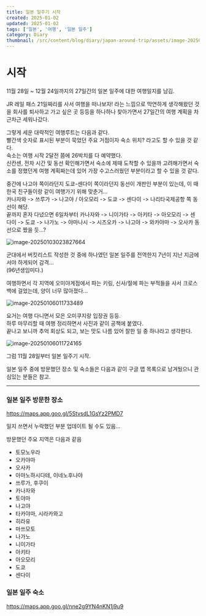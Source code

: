 ```yaml
---
title: 일본 일주기 시작
created: 2025-01-02
updated: 2025-01-02
tags: ['일본', '여행', '일본 일주']
category: Diary
thumbnail: /src/content/blog/diary/japan-around-trip/assets/image-20250103023827664.png
---
```


# 시작

11월 28일 ~ 12월 24일까지의 27일간의 일본 일주에 대한 여행일지를 남김.

JR 레일 패스 21일짜리를 사서 여행을 떠나보자! 라는 느낌으로 막연하게 생각해왔던 것을 회사를 퇴사하고 가고 싶은 곳 등등을 하나하나 찾아가면서 27일간의 여행 계획을 차근차근 세워나갔다. 

그렇게 세운 대략적인 여행루트는 다음과 같다.  
빨간색 숫자로 표시된 부분이 묵었던 주요 거점이자 숙소 위치? 라고도 할 수 있을 것 같다.  
숙소는 여행 시작 2달전 쯤에 26박치를 다 예약했다.  
신칸센, 전차 시간 및 동선 확인해가면서 숙소에 제때 도착할 수 있을까 고려해가면서 숙소를 정했던게 여행 계획짜는데 있어 가장 수고스러웠던 부분이라고 할 수 있을 것 같다.    

중간에 나고야 쪽이라던지 도쿄-센다이 쪽이라던지 동선이 개판인 부분이 있는데, 이 때 한국 친구들이랑 같이 여행가기 위해 맞춘거...    
카나자와 -> 쓰루가 -> 나고야 / 아오모리 -> 도쿄 -> 센다이 -> 나리타국제공항 쪽 동선이 해당.  
끝까지 혼자 다녔으면 6일차부터 카나자와 -> 니이가타 -> 아키타 -> 아오모리 -> 센다이 -> 도쿄 -> 나가노 -> 야마나시 -> 시즈오카 -> 나고야 -> 와카야마 -> 오사카 동선으로 짰을 듯...?

![image-20250103023827664](assets/image-20250103023827664.png)

군대에서 버킷리스트 작성한 것 중에 하나였던 일본 일주를 전역한지 7년이 지난 지금에서야 하게되어 감격…  
(96년생임미다.)

여행하면서 각 지역에 오미야게점에서 파는 키링, 신사/절에 파는 부적들을 사서 크로스백에 걸었는데, 양이 너무 많아졌다...

![image-20250106011733489](assets/image-20250106011733489.png)

요거는 여행 다니면서 모은 오미쿠지랑 입장권 등등.   
하루 마무리할 때 여행 정리하면서 사진과 같이 공책에 붙였다.  
끝나고 보니까 추억 회상도 되고, 보는 맛도 나름 있어 잘한 일 중 하나라고 생각한다.  

![image-20250106011724165](assets/image-20250106011724165.png)

그럼 11월 28일부터 일본 일주기 시작.

일본 일주 중에 방문했던 장소 및 숙소들은 다음과 같이 구글 맵 목록으로 남겨뒀으니 관심있는 분들은 참고.


---

### 일본 일주 방문한 장소

https://maps.app.goo.gl/5StvsdL1GsYz2PMD7

일지 쓰면서 누락했던 부분 업데이트 될 수도 있음...

방문했던 주요 지역은 다음과 같음

- 토모노우라
- 오카야마
- 오사카
- 아마노하시다테, 이네노후나야
- 쓰루가, 후쿠이
- 카나자와
- 토야마
- 나고야
- 타카야마, 시라카와고
- 히라유
- 마쓰모토
- 나가노
- 니이가타
- 아키타
- 아오모리
- 도쿄
- 센다이

### 일본 일주 숙소

https://maps.app.goo.gl/nne2g9YN4nKN1j9u9
